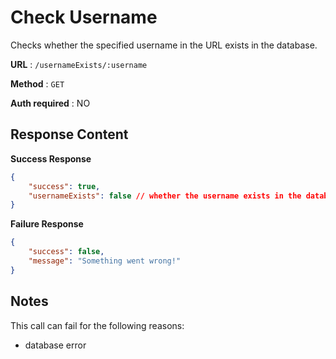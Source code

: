 # Check Username

Checks whether the specified username in the URL exists in the database.

**URL** : `/usernameExists/:username`

**Method** : `GET`

**Auth required** : NO

## Response Content

**Success Response**

```json
{
    "success": true,
    "usernameExists": false // whether the username exists in the database
}
```

**Failure Response**


```json
{
    "success": false,
    "message": "Something went wrong!"
}
```

## Notes

This call can fail for the following reasons:

* database error
